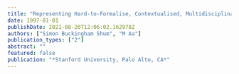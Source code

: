 ```yaml
---
title: "Representing Hard-to-Formalise, Contextualised, Multidisciplinary, Organisational Knowledge. Paper Read At"
date: 1997-01-01
publishDate: 2021-08-20T12:06:02.162978Z
authors: ["Simon Buckingham Shum", "M Aa"]
publication_types: ["2"]
abstract: ""
featured: false
publication: "*Stanford University, Palo Alto, CA*"
---
```


